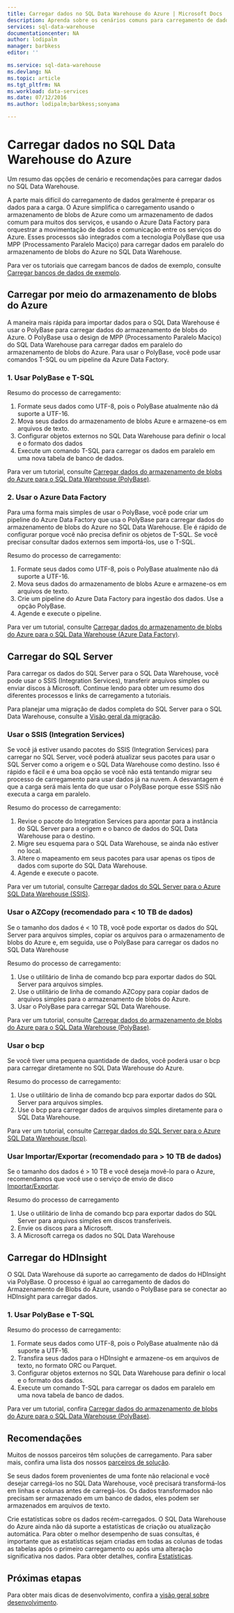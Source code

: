 ```yaml
---
title: Carregar dados no SQL Data Warehouse do Azure | Microsoft Docs
description: Aprenda sobre os cenários comuns para carregamento de dados no SQL Data Warehouse. Essas opções incluem usar PolyBase, armazenamento de blobs do Azure, arquivos simples e envio de disco. Você também pode usar ferramentas de terceiros.
services: sql-data-warehouse
documentationcenter: NA
author: lodipalm
manager: barbkess
editor: ''

ms.service: sql-data-warehouse
ms.devlang: NA
ms.topic: article
ms.tgt_pltfrm: NA
ms.workload: data-services
ms.date: 07/12/2016
ms.author: lodipalm;barbkess;sonyama

---
```

# Carregar dados no SQL Data Warehouse do Azure
Um resumo das opções de cenário e recomendações para carregar dados no SQL Data Warehouse.

A parte mais difícil do carregamento de dados geralmente é preparar os dados para a carga. O Azure simplifica o carregamento usando o armazenamento de blobs de Azure como um armazenamento de dados comum para muitos dos serviços, e usando o Azure Data Factory para orquestrar a movimentação de dados e comunicação entre os serviços do Azure. Esses processos são integrados com a tecnologia PolyBase que usa MPP (Processamento Paralelo Maciço) para carregar dados em paralelo do armazenamento de blobs do Azure no SQL Data Warehouse.

Para ver os tutoriais que carregam bancos de dados de exemplo, consulte [Carregar bancos de dados de exemplo][Carregar bancos de dados de exemplo].

## Carregar por meio do armazenamento de blobs do Azure
A maneira mais rápida para importar dados para o SQL Data Warehouse é usar o PolyBase para carregar dados do armazenamento de blobs do Azure. O PolyBase usa o design de MPP (Processamento Paralelo Maciço) do SQL Data Warehouse para carregar dados em paralelo do armazenamento de blobs do Azure. Para usar o PolyBase, você pode usar comandos T-SQL ou um pipeline da Azure Data Factory.

### 1\. Usar PolyBase e T-SQL
Resumo do processo de carregamento:

1. Formate seus dados como UTF-8, pois o PolyBase atualmente não dá suporte a UTF-16.
2. Mova seus dados do armazenamento de blobs Azure e armazene-os em arquivos de texto.
3. Configurar objetos externos no SQL Data Warehouse para definir o local e o formato dos dados
4. Execute um comando T-SQL para carregar os dados em paralelo em uma nova tabela de banco de dados.

<!-- 5. Schedule and run a loading job. --> 

Para ver um tutorial, consulte [Carregar dados do armazenamento de blobs do Azure para o SQL Data Warehouse (PolyBase)][Carregar dados do armazenamento de blobs do Azure para o SQL Data Warehouse (PolyBase)].

### 2\. Usar o Azure Data Factory
Para uma forma mais simples de usar o PolyBase, você pode criar um pipeline do Azure Data Factory que usa o PolyBase para carregar dados do armazenamento de blobs do Azure no SQL Data Warehouse. Ele é rápido de configurar porque você não precisa definir os objetos de T-SQL. Se você precisar consultar dados externos sem importá-los, use o T-SQL.

Resumo do processo de carregamento:

1. Formate seus dados como UTF-8, pois o PolyBase atualmente não dá suporte a UTF-16.
2. Mova seus dados do armazenamento de blobs Azure e armazene-os em arquivos de texto.
3. Crie um pipeline do Azure Data Factory para ingestão dos dados. Use a opção PolyBase.
4. Agende e execute o pipeline.

Para ver um tutorial, consulte [Carregar dados do armazenamento de blobs do Azure para o SQL Data Warehouse (Azure Data Factory)][Carregar dados do armazenamento de blobs do Azure para o SQL Data Warehouse (Azure Data Factory)].

## Carregar do SQL Server
Para carregar os dados do SQL Server para o SQL Data Warehouse, você pode usar o SSIS (Integration Services), transferir arquivos simples ou enviar discos à Microsoft. Continue lendo para obter um resumo dos diferentes processos e links de carregamento a tutoriais.

Para planejar uma migração de dados completa do SQL Server para o SQL Data Warehouse, consulte a [Visão geral da migração][Visão geral da migração].

### Usar o SSIS (Integration Services)
Se você já estiver usando pacotes do SSIS (Integration Services) para carregar no SQL Server, você poderá atualizar seus pacotes para usar o SQL Server como a origem e o SQL Data Warehouse como destino. Isso é rápido e fácil e é uma boa opção se você não está tentando migrar seu processo de carregamento para usar dados já na nuvem. A desvantagem é que a carga será mais lenta do que usar o PolyBase porque esse SSIS não executa a carga em paralelo.

Resumo do processo de carregamento:

1. Revise o pacote do Integration Services para apontar para a instância do SQL Server para a origem e o banco de dados do SQL Data Warehouse para o destino.
2. Migre seu esquema para o SQL Data Warehouse, se ainda não estiver no local.
3. Altere o mapeamento em seus pacotes para usar apenas os tipos de dados com suporte do SQL Data Warehouse.
4. Agende e execute o pacote.

Para ver um tutorial, consulte [Carregar dados do SQL Server para o Azure SQL Data Warehouse (SSIS)][Carregar dados do SQL Server para o Azure SQL Data Warehouse (SSIS)].

### Usar o AZCopy (recomendado para < 10 TB de dados)
Se o tamanho dos dados é < 10 TB, você pode exportar os dados do SQL Server para arquivos simples, copiar os arquivos para o armazenamento de blobs do Azure e, em seguida, use o PolyBase para carregar os dados no SQL Data Warehouse

Resumo do processo de carregamento:

1. Use o utilitário de linha de comando bcp para exportar dados do SQL Server para arquivos simples.
2. Use o utilitário de linha de comando AZCopy para copiar dados de arquivos simples para o armazenamento de blobs do Azure.
3. Usar o PolyBase para carregar SQL Data Warehouse.

Para ver um tutorial, consulte [Carregar dados do armazenamento de blobs do Azure para o SQL Data Warehouse (PolyBase)][Carregar dados do armazenamento de blobs do Azure para o SQL Data Warehouse (PolyBase)].

### Usar o bcp
Se você tiver uma pequena quantidade de dados, você poderá usar o bcp para carregar diretamente no SQL Data Warehouse do Azure.

Resumo do processo de carregamento:

1. Use o utilitário de linha de comando bcp para exportar dados do SQL Server para arquivos simples.
2. Use o bcp para carregar dados de arquivos simples diretamente para o SQL Data Warehouse.

Para ver um tutorial, consulte [Carregar dados do SQL Server para o Azure SQL Data Warehouse (bcp)][Carregar dados do SQL Server para o Azure SQL Data Warehouse (bcp)].

### Usar Importar/Exportar (recomendado para > 10 TB de dados)
Se o tamanho dos dados é > 10 TB e você deseja movê-lo para o Azure, recomendamos que você use o serviço de envio de disco [Importar/Exportar][Importar/Exportar].

Resumo do processo de carregamento

1. Use o utilitário de linha de comando bcp para exportar dados do SQL Server para arquivos simples em discos transferíveis.
2. Envie os discos para a Microsoft.
3. A Microsoft carrega os dados no SQL Data Warehouse

## Carregar do HDInsight
O SQL Data Warehouse dá suporte ao carregamento de dados do HDInsight via PolyBase. O processo é igual ao carregamento de dados do Armazenamento de Blobs do Azure, usando o PolyBase para se conectar ao HDInsight para carregar dados.

### 1\. Usar PolyBase e T-SQL
Resumo do processo de carregamento:

1. Formate seus dados como UTF-8, pois o PolyBase atualmente não dá suporte a UTF-16.
2. Transfira seus dados para o HDInsight e armazene-os em arquivos de texto, no formato ORC ou Parquet.
3. Configurar objetos externos no SQL Data Warehouse para definir o local e o formato dos dados.
4. Execute um comando T-SQL para carregar os dados em paralelo em uma nova tabela de banco de dados.

Para ver um tutorial, confira [Carregar dados do armazenamento de blobs do Azure para o SQL Data Warehouse (PolyBase)][Carregar dados do armazenamento de blobs do Azure para o SQL Data Warehouse (PolyBase)].

## Recomendações
Muitos de nossos parceiros têm soluções de carregamento. Para saber mais, confira uma lista dos nossos [parceiros de solução][parceiros de solução].

Se seus dados forem provenientes de uma fonte não relacional e você desejar carregá-los no SQL Data Warehouse, você precisará transformá-los em linhas e colunas antes de carregá-los. Os dados transformados não precisam ser armazenado em um banco de dados, eles podem ser armazenados em arquivos de texto.

Crie estatísticas sobre os dados recém-carregados. O SQL Data Warehouse do Azure ainda não dá suporte a estatísticas de criação ou atualização automática. Para obter o melhor desempenho de suas consultas, é importante que as estatísticas sejam criadas em todas as colunas de todas as tabelas após o primeiro carregamento ou após uma alteração significativa nos dados. Para obter detalhes, confira [Estatísticas][Estatísticas].

## Próximas etapas
Para obter mais dicas de desenvolvimento, confira a [visão geral sobre desenvolvimento][visão geral sobre desenvolvimento].

<!--Image references-->

<!--Article references-->
[Carregar dados do armazenamento de blobs do Azure para o SQL Data Warehouse (PolyBase)]: ./sql-data-warehouse-load-from-azure-blob-storage-with-polybase.md
[Carregar dados do armazenamento de blobs do Azure para o SQL Data Warehouse (Azure Data Factory)]: ./sql-data-warehouse-load-from-azure-blob-storage-with-data-factory.md
[Carregar dados do SQL Server para o Azure SQL Data Warehouse (SSIS)]: ./sql-data-warehouse-load-from-sql-server-with-integration-services.md
[Carregar dados do SQL Server para o Azure SQL Data Warehouse (bcp)]: ./sql-data-warehouse-load-from-sql-server-with-bcp.md
[Load data from SQL Server to Azure SQL Data Warehouse (AZCopy)]: ./sql-data-warehouse-load-from-sql-server-with-azcopy.md

[Carregar bancos de dados de exemplo]: ./sql-data-warehouse-load-sample-databases.md
[Visão geral da migração]: ./sql-data-warehouse-overview-migrate.md
[parceiros de solução]: ./sql-data-warehouse-partner-business-intelligence.md
[visão geral sobre desenvolvimento]: ./sql-data-warehouse-overview-develop.md
[Estatísticas]: ./sql-data-warehouse-tables-statistics.md

<!--MSDN references-->

<!--Other Web references-->
[Importar/Exportar]: https://azure.microsoft.com/documentation/articles/storage-import-export-service/

<!---HONumber=AcomDC_0713_2016-->